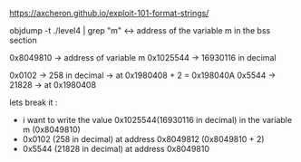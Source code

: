 https://axcheron.github.io/exploit-101-format-strings/

objdump -t ./level4 | grep "m"   <-> address of the variable m in the bss section

0x8049810  -> address of variable m
0x1025544 -> 16930116 in decimal

0x0102 -> 258 in decimal -> at 0x1980408 + 2 = 0x198040A
0x5544 -> 21828 -> at 0x1980408




lets break it :

- i want to write the value 0x1025544(16930116 in decimal) in the variable m (0x8049810)
- 0x0102 (258 in decimal) at address 0x8049812 (0x8049810 + 2) 
- 0x5544 (21828 in decimal) at address 0x8049810